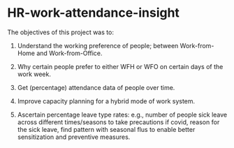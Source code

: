 # HR-work-attendance-insight
The objectives of this project was to:

1.	Understand the working preference of people; between Work-from-Home and Work-from-Office.

2.	Why certain people prefer to either WFH or WFO on certain days of the work week.

3.	Get (percentage) attendance data of people over time.

4.	Improve capacity planning for a hybrid mode of work system.

5.	Ascertain percentage leave type rates: e.g., number of people sick leave across different times/seasons to take precautions if covid, reason for the sick leave, find pattern with seasonal flus to enable better sensitization and preventive measures.

